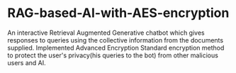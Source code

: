 # RAG-based-AI-with-AES-encryption
An interactive Retrieval Augmented Generative chatbot which gives responses to queries using the collective information from the documents supplied. Implemented Advanced Encryption Standard encryption method to protect the user's privacy(his queries to the bot) from other malicious users and AI.
